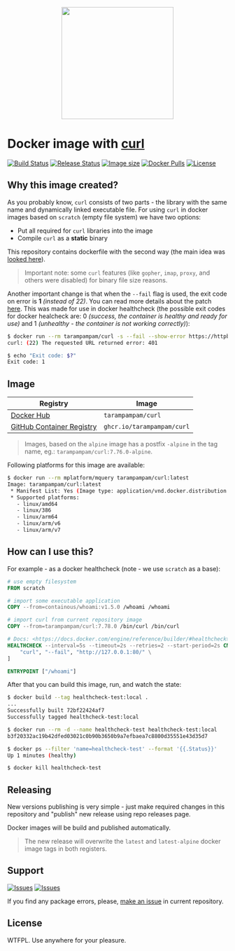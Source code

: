 <p align="center">
  <img src="https://curl.se/logo/curl-logo.svg" width="256" alt="" />
</p>

# Docker image with [curl][link_curl]

[![Build Status][badge_build_status]][link_build_status]
[![Release Status][badge_release_status]][link_build_status]
[![Image size][badge_size_latest]][link_docker_hub]
[![Docker Pulls][badge_docker_pulls]][link_docker_hub]
[![License][badge_license]][link_license]

## Why this image created?

As you probably know, `curl` consists of two parts - the library with the same name and dynamically linked executable file. For using `curl` in docker images based on `scratch` (empty file system) we have two options:

- Put all required for `curl` libraries into the image
- Compile `curl` as a **static** binary

This repository contains dockerfile with the second way (the main idea was [looked here](https://github.com/moparisthebest/static-curl)).

> Important note: some `curl` features (like `gopher`, `imap`, `proxy`, and others were disabled) for binary file size reasons.

Another important change is that when the `--fail` flag is used, the exit code on error is **1** _(instead of 22)_. You can read more details about the patch [here](patches/fail-exit-code.patch). This was made for use in docker healthcheck (the possible exit codes for docker healcheck are: 0 _(success, the container is healthy and ready for use)_ and 1 _(unhealthy - the container is not working correctly)_):

```bash
$ docker run --rm tarampampam/curl -s --fail --show-error https://httpbin.org/status/401
curl: (22) The requested URL returned error: 401

$ echo "Exit code: $?"
Exit code: 1
```

## Image

| Registry                                            | Image                      |
|-----------------------------------------------------|----------------------------|
| [Docker Hub][link_docker_tags]                      | `tarampampam/curl`         |
| [GitHub Container Registry][link_github_containers] | `ghcr.io/tarampampam/curl` |

> Images, based on the `alpine` image has a postfix `-alpine` in the tag name, eg.: `tarampampam/curl:7.76.0-alpine`.

Following platforms for this image are available:

```bash
$ docker run --rm mplatform/mquery tarampampam/curl:latest
Image: tarampampam/curl:latest
 * Manifest List: Yes (Image type: application/vnd.docker.distribution.manifest.list.v2+json)
 * Supported platforms:
   - linux/amd64
   - linux/386
   - linux/arm64
   - linux/arm/v6
   - linux/arm/v7
```

## How can I use this?

For example - as a docker healthcheck (note - we use `scratch` as a base):

```Dockerfile
# use empty filesystem
FROM scratch

# import some executable application
COPY --from=containous/whoami:v1.5.0 /whoami /whoami

# import curl from current repository image
COPY --from=tarampampam/curl:7.78.0 /bin/curl /bin/curl

# Docs: <https://docs.docker.com/engine/reference/builder/#healthcheck>
HEALTHCHECK --interval=5s --timeout=2s --retries=2 --start-period=2s CMD [ \
    "curl", "--fail", "http://127.0.0.1:80/" \
]

ENTRYPOINT ["/whoami"]
```

After that you can build this image, run, and watch the state:

```bash
$ docker build --tag healthcheck-test:local .
...
Successfully built 72bf22424af7
Successfully tagged healthcheck-test:local

$ docker run --rm -d --name healthcheck-test healthcheck-test:local
b3f20332ac19b42dfed03021c0b90b3650b9a7efbaea7c8800d35551e43d35d7

$ docker ps --filter 'name=healthcheck-test' --format '{{.Status}}'
Up 1 minutes (healthy)

$ docker kill healthcheck-test
```

## Releasing

New versions publishing is very simple - just make required changes in this repository and "publish" new release using repo releases page.

Docker images will be build and published automatically.

> The new release will overwrite the `latest` and `latest-alpine` docker image tags in both registers.

## Support

[![Issues][badge_issues]][link_issues]
[![Issues][badge_pulls]][link_pulls]

If you find any package errors, please, [make an issue][link_create_issue] in current repository.

## License

WTFPL. Use anywhere for your pleasure.

[badge_build_status]:https://img.shields.io/github/actions/workflow/status/tarampampam/curl-docker/tests.yml?branch=master&logo=github&label=build
[badge_release_status]:https://img.shields.io/github/actions/workflow/status/tarampampam/curl-docker/release.yml?logo=github&label=release
[badge_issues]:https://img.shields.io/github/issues/tarampampam/curl-docker.svg?style=flat-square&maxAge=180
[badge_pulls]:https://img.shields.io/github/issues-pr/tarampampam/curl-docker.svg?style=flat-square&maxAge=180
[badge_license]:https://img.shields.io/github/license/tarampampam/curl-docker.svg?longCache=true
[badge_size_latest]:https://img.shields.io/docker/image-size/tarampampam/curl/latest?maxAge=30
[badge_docker_pulls]:https://img.shields.io/docker/pulls/tarampampam/curl.svg
[link_issues]:https://github.com/tarampampam/curl-docker/issues
[link_pulls]:https://github.com/tarampampam/curl-docker/pulls
[link_build_status]:https://github.com/tarampampam/curl-docker/actions
[link_create_issue]:https://github.com/tarampampam/curl-docker/issues/new
[link_license]:https://github.com/tarampampam/curl-docker/blob/master/LICENSE
[link_docker_tags]:https://hub.docker.com/r/tarampampam/curl/tags
[link_docker_hub]:https://hub.docker.com/r/tarampampam/curl/
[link_github_containers]:https://github.com/tarampampam/curl-docker/pkgs/container/curl
[link_curl]:https://curl.se/
